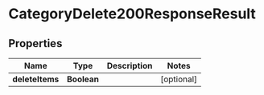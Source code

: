 

# CategoryDelete200ResponseResult

## Properties

Name | Type | Description | Notes
------------ | ------------- | ------------- | -------------
**deleteItems** | **Boolean** |  |  [optional]




